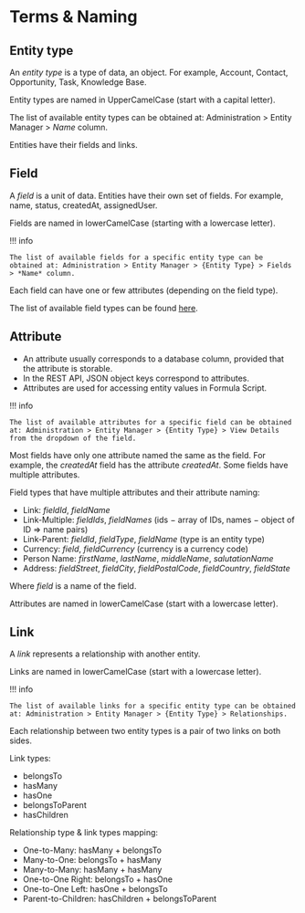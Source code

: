 # Terms & Naming

## Entity type

An *entity type* is a type of data, an object. For example, Account, Contact, Opportunity, Task, Knowledge Base.

Entity types are named in UpperCamelCase (start with a capital letter).

The list of available entity types can be obtained at: Administration > Entity Manager > *Name* column.

Entities have their fields and links.

## Field

A *field* is a unit of data. Entities have their own set of fields. For example, name, status, createdAt, assignedUser.

Fields are named in lowerCamelCase (starting with a lowercase letter).

!!! info

    The list of available fields for a specific entity type can be obtained at: Administration > Entity Manager > {Entity Type} > Fields > *Name* column.

Each field can have one or few attributes (depending on the field type).

The list of available field types can be found [here](fields.md).

## Attribute

* An attribute usually corresponds to a database column, provided that the attribute is storable.
* In the REST API, JSON object keys correspond to attributes.
* Attributes are used for accessing entity values in Formula Script.

!!! info

    The list of available attributes for a specific field can be obtained at: Administration > Entity Manager > {Entity Type} > View Details from the dropdown of the field.

Most fields have only one attribute named the same as the field. For example, the *createdAt* field has the attribute *createdAt*. Some fields have multiple attributes.

Field types that have multiple attributes and their attribute naming:

* Link: *fieldId*, *fieldName*
* Link-Multiple: *fieldIds*, *fieldNames* (ids − array of IDs, names − object of ID => name pairs)
* Link-Parent: *fieldId*, *fieldType*, *fieldName* (type is an entity type)
* Currency: *field*, *fieldCurrency* (currency is a currency code)
* Person Name: *firstName*, *lastName*, *middleName*, *salutationName*
* Address: *fieldStreet*, *fieldCity*, *fieldPostalCode*, *fieldCountry*, *fieldState*

Where *field* is a name of the field.

Attributes are named in lowerCamelCase (start with a lowercase letter).

## Link

A *link* represents a relationship with another entity.

Links are named in lowerCamelCase (start with a lowercase letter).

!!! info

    The list of available links for a specific entity type can be obtained at: Administration > Entity Manager > {Entity Type} > Relationships.

Each relationship between two entity types is a pair of two links on both sides.

Link types:

* belongsTo
* hasMany
* hasOne
* belongsToParent
* hasChildren

Relationship type & link types mapping:

* One-to-Many: hasMany + belongsTo
* Many-to-One: belongsTo + hasMany
* Many-to-Many: hasMany + hasMany
* One-to-One Right: belongsTo + hasOne
* One-to-One Left: hasOne + belongsTo
* Parent-to-Children: hasChildren + belongsToParent
